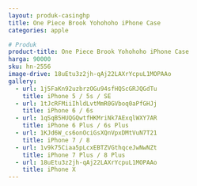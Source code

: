 ```yaml
---
layout: produk-casinghp
title: One Piece Brook Yohohoho iPhone Case
categories: apple

# Produk
product-title: One Piece Brook Yohohoho iPhone Case
harga: 90000
sku: hn-2556
image-drive: 18uEtu3z2jh-qAj22LAXrYcpuL1MOPAAo
gallery:
  - url: 1j5FaKn92uzbrzOGu94sfHQScGRJQGdTu
    title: iPhone 5 / 5s / SE
  - url: 1tJcRFMiiIhldLvtMmR0GVboq0aPfGHJj
    title: iPhone 6 / 6s
  - url: 1qSqB5HUQGQwtfHKMriNk7AExqlWXY7AR
    title: iPhone 6 Plus / 6s Plus
  - url: 1KJd6W_cs6onOciGsXQnVpxDMtVuN7T21
    title: iPhone 7 / 8
  - url: 1v9k75Ciaa5pLcxEBTZVGthqceJwNwNZt
    title: iPhone 7 Plus / 8 Plus
  - url: 18uEtu3z2jh-qAj22LAXrYcpuL1MOPAAo
    title: iPhone X
---
```


